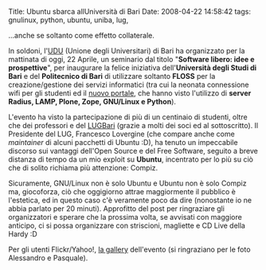 Title: Ubuntu sbarca allUniversità di Bari
Date:  2008-04-22 14:58:42
tags: gnulinux, python, ubuntu, uniba, lug,

...anche se soltanto come effetto collaterale.

In soldoni, l'[UDU][2] (Unione degli Universitari) di Bari ha organizzato per
la mattinata di oggi, 22 Aprile, un seminario dal titolo "**Software libero:
idee e prospettive**", per inaugurare la felice iniziativa dell'**Università
degli Studi di Bari** e del **Politecnico di Bari** di utilizzare soltanto
**FLOSS** per la creazione/gestione dei servizi informatici (tra cui la
neonata connessione wifi per gli studenti ed il [nuovo portale][3], che hanno
visto l'utilizzo di **server Radius, LAMP, Plone, Zope, GNU/Linux e Python**).

L'evento ha visto la partecipazione di più di un centinaio di studenti, oltre
che dei professori e del [LUGBari][4] (grazie a molti dei soci ed al
sottoscritto). Il Presidente del LUG, Francesco Lovergine (che compare anche
come _maintainer_ di alcuni pacchetti di Ubuntu :D), ha tenuto un impeccabile
discorso sui vantaggi dell'Open Source e del Free Software, seguito a breve
distanza di tempo da un mio exploit su **Ubuntu**, incentrato per lo più su
ciò che di solito richiama più attenzione: Compiz.


Sicuramente, GNU/Linux non è solo Ubuntu e Ubuntu non è solo Compiz ma,
giocoforza, ciò che oggigiorno attrae maggiormente il pubblico è l'estetica,
ed in questo caso c'è veramente poco da dire (nonostante io ne abbia parlato
per 20 minuti). Approfitto del post per ringraziare gli organizzatori e
sperare che la prossima volta, se avvisati con maggiore anticipo, ci si possa
organizzare con striscioni, magliette e CD Live della Hardy :D


Per gli utenti Flickr/Yahoo!, [la gallery][6] dell'evento (si ringraziano per
le foto Alessandro e Pasquale).

   [2]: http://www.udu.it/

   [3]: http://www.uniba.it/

   [4]: http://lugbari.org

   [6]: http://flickr.com/photos/leron/sets/72157604676305113/
